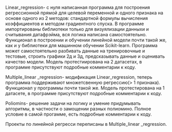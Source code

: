 Linear_regression- с нуля написанная программа для построения регрессионной прямой для целевой переменной и одного признака на основе одного из 2 методов: 
стандартной формулы вычисления коэффициентов и методом градиентного спуска. 
В программе импортированы библиотеки только для визуялизации данныхи и считывания датафрэйма, вся логика написана самостоятельно.
Функционал в построении и обучении линейной модели почти такой же, как и у библиотеки для машинном обучении Scikit-learn.
Программа может самостоятельно разбивать данные на тренировочные и тестовые, строить графики 2д и 3д,  предсказывать данные и оценивать качество модели.
Модель протестиирована на 2 датасетах, в программе присутствуют подробные комментарии к коду.

Multiple_linear _regression- модификация Linear_regression, теперь программа поддерживают множетсвенную регрессию(> 1 признака). Функционал у программы почти такой же.
Модель протестирована на 1 датасете, в программе присутствуют подробные комментарии к коду.

Poliomins- решение задачи на логику и умение придумывать алгоритмы, в частности о замощении разных полиомино. Полное условие в самой прогамме, есть подробные комментарии к коду.

Проекты по линейной регресси переписаны в Multiple_linear _regression.
